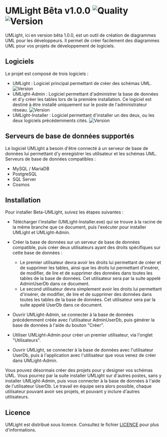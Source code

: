 # UMLight Bêta v1.0.0 ![Quality](https://img.shields.io/badge/statut-beta-orange.svg) ![Version](https://img.shields.io/badge/version-1.0.0-blue.svg)

UMLight, ici en version bêta 1.0.0, est un outil de création de diagrammes UML pour les développeurs. Il permet de créer facilement des diagrammes UML pour vos projets de développement de logiciels.

## Logiciels

Le projet est composé de trois logiciels :
- UMLight : Logiciel principal permettant de créer des schémas UML. ![Version](https://img.shields.io/badge/version-b1.0.0-blue.svg)
- UMLight-Admin : Logiciel permettant d'administrer la base de données et d'y créer les tables lors de la première installation. Ce logiciel est destiné à être installé uniquement sur le poste de l'administrateur réseau. ![Version](https://img.shields.io/badge/version-b--a1.0.0-blue.svg)
- UMLight-Installer : Logiciel permettant d'installer un des deux, ou les deux logiciels précédemments cités. ![Version](https://img.shields.io/badge/version-1.0.0-blue.svg)

## Serveurs de base de données supportés
Le logiciel UMLight a besoin d'être connecté à un serveur de base de données lui permettant d'y enregistrer les utilisateur et les schémas UML.
Serveurs de base de données compatibles :
 - MySQL / MariaDB
 - PostgreSQL
 - SQL Server
 - Cosmos

## Installation

Pour installer Beta-UMLight, suivez les étapes suivantes :

- Télécharger l'installer (UMLight-Installer.exe) qui se trouve à la racine de la même branche que ce document, puis l'exécuter pour installer UMLight et UMLight-Admin.

- Créer la base de données sur un serveur de base de données compatible, puis créer deux utilisateurs ayant des droits spécifiques sur cette base de données :
    - Le premier utilisateur devra avoir les droits lui permettant de créer et de supprimer les tables, ainsi que les droits lui permettant d'insérer, de modifier, de lire et de supprimer des données dans toutes les tables de la base de données. Cet utilisateur sera par la suite appelé AdminUserDb dans ce document.
    - Le second utilisateur devra simplement avoir les droits lui permettant d'insérer, de modifier, de lire et de supprimer des données dans toutes les tables de la base de données. Cet utilisateur sera par la suite appelé UserDb dans ce document.

- Ouvrir UMLight-Admin, se connecter à la base de données précédemment créée avec l'utilisateur AdminUserDb, puis générer la base de données à l'aide du bouton "Créer".

- Utiliser UMLight-Admin pour créer un premier utilisateur, via l'onglet "Utilisateurs".

- Ouvrir UMLight, se connecter à la base de données avec l'utilisateur UserDb, puis à l'application avec l'utilisateur que vous venez de créer dans UMLight-Admin.

Vous pouvez désormais créer des projets pour y designer vos schémas UML.
Vous pourrez par la suite installer UMLight sur d'autres postes, sans y installer UMLight-Admin, puis vous connecter à la base de données à l'aide de l'utilisateur UserDb. Le travail en équipe sera alors possible, chaque utilisateur pouvant avoir ses projets, et pouvant y inclure d'autres utilisateurs.

## Licence

UMLight est distribué sous licence. Consultez le fichier [LICENCE](https://github.com/ValentinCharbonneau/Beta-UMLight/blob/v1.0.0/LICENCE) pour plus d'informations.
